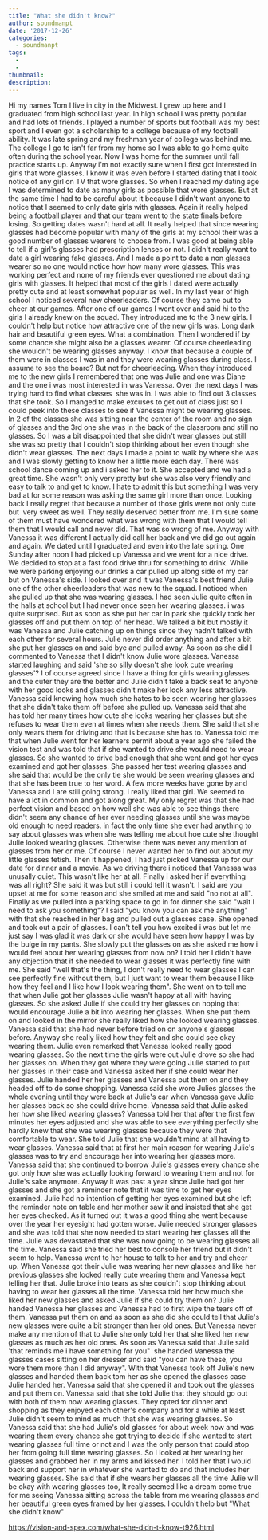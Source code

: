 ```yaml
---
title: "What she didn't know?"
author: soundmanpt
date: '2017-12-26'
categories:
  - soundmanpt
tags:
  - 
  - 
thumbnail: 
description: 
---
```


Hi my names Tom I live in city in the Midwest. I grew up here and I graduated from high school last year. In high school I was pretty popular and had lots of friends. I played a number of sports but football was my best sport and I even got a scholarship to a college because of my football ability. It was late spring and my freshman year of college was behind me. The college I go to isn't far from my home so I was able to go home quite often during the school year. Now I was home for the summer until fall practice starts up. Anyway i'm not exactly sure when I first got interested in girls that wore glasses. I know it was even before I started dating that I took notice of any girl on TV that wore glasses. So when I reached my dating age I was determined to date as many girls as possible that wore glasses. But at the same time I had to be careful about it because I didn't want anyone to notice that I seemed to only date girls with glasses. Again it really helped being a football player and that our team went to the state finals before losing. So getting dates wasn't hard at all. It really helped that since wearing glasses had become popular with many of the girls at my school their was a good number of glasses wearers to choose from. I was good at being able to tell if a girl's glasses had prescription lenses or not. I didn't really want to date a girl wearing fake glasses. And I made a point to date a non glasses wearer so no one would notice how how many wore glasses. This was working perfect and none of my friends ever questioned me about dating girls with glasses. It helped that most of the girls I dated were actually pretty cute and at least somewhat popular as well. In my last year of high school I noticed several new cheerleaders. Of course they came out to cheer at our games. After one of our games I went over and said hi to the girls I already knew on the squad. They introduced me to the 3 new girls. I couldn't help but notice how attractive one of the new girls was. Long dark hair and beautiful green eyes. What a combination. Then I wondered if by some chance she might also be a glasses wearer. Of course cheerleading she wouldn't be wearing glasses anyway. I know that because a couple of them were in classes I was in and they were wearing glasses during class. I assume to see the board? But not for cheerleading. When they introduced me to the new girls I remembered that one was Julie and one was Diane and the one i was most interested in was Vanessa. Over the next days I was trying hard to find what classes  she was in. I was able to find out 3 classes that she took. So I manged to make excuses to get out of class just so I could peek into these classes to see if Vanessa might be wearing glasses. In 2 of the classes she was sitting near the center of the room and no sign of glasses and the 3rd one she was in the back of the classroom and still no glasses. So I was a bit disappointed that she didn't wear glasses but still she was so pretty that I couldn't stop thinking about her even though she didn't wear glasses. The next days I made a point to walk by where she was and I was slowly getting to know her a little more each day. There was school dance coming up and i asked her to it. She accepted and we had a great time. She wasn't only very pretty but she was also very friendly and easy to talk to and get to know. I hate to admit this but something I was very bad at for some reason was asking the same girl more than once. Looking back I really regret that because a number of those girls were not only cute but  very sweet as well. They really deserved better from me. I'm sure some of them must have wondered what was wrong with them that I would tell them that I would call and never did. That was so wrong of me. Anyway with Vanessa it was different I actually did call her back and we did go out again and again. We dated until I graduated and even into the late spring. One Sunday after noon I had picked up Vanessa and we went for a nice drive. We decided to stop at a fast food drive thru for something to drink. While we were parking enjoying our drinks a car pulled up along side of my car but on Vanessa's side. I looked over and it was Vanessa's best friend Julie one of the other cheerleaders that was new to the squad. I noticed when she pulled up that she was wearing glasses. I had seen Julie quite often in the halls at school but I had never once seen her wearing glasses. i was quite surprised. But as soon as she put her car in park she quickly took her glasses off and put them on top of her head. We talked a bit but mostly it was Vanessa and Julie catching up on things since they hadn't talked with each other for several hours. Julie never did order anything and after a bit she put her glasses on and said bye and pulled away. As soon as she did I commented to Vanessa that I didn't know Julie wore glasses. Vanessa started laughing and said 'she so silly doesn't she look cute wearing glasses'? I of course agreed since I have a thing for girls wearing glasses and the cuter they are the better and Julie didn't take a back seat to anyone with her good looks and glasses didn't make her look any less attractive. Vanessa said knowing how much she hates to be seen wearing her glasses that she didn't take them off before she pulled up. Vanessa said that she has told her many times how cute she looks wearing her glasses but she refuses to wear them even at times when she needs them. She said that she only wears them for driving and that is because she has to. Vanessa told me that when Julie went for her learners permit about a year ago she failed the vision test and was told that if she wanted to drive she would need to wear glasses. So she wanted to drive bad enough that she went and got her eyes examined and got her glasses. She passed her test wearing glasses and she said that would be the only tie she would be seen wearing glasses and that she has been true to her word. A few more weeks have gone by and Vanessa and I are still going strong. i really liked that girl. We seemed to have a lot in common and got along great. My only regret was that she had perfect vision and based on how well she was able to see things there didn't seem any chance of her ever needing glasses until she was maybe old enough to need readers. in fact the only time she ever had anything to say about glasses was when she was telling me about hoe cute she thought Julie looked wearing glasses. Otherwise there was never any mention of glasses from her or me. Of course I never wanted her to find out about my little glasses fetish. Then it happened, I had just picked Vanessa up for our date for dinner and a movie. As we driving there i noticed that Vanessa was unusally quiet. This wasn't like her at all. Finally i asked her if everything was all right? She said it was but still i could tell it wasn't. I said are you upset at me for some reason and she smiled at me and said "no not at all". Finally as we pulled into a parking space to go in for dinner she said "wait I need to ask you something"? I said "you know you can ask me anything" with that she reached in her bag and pulled out a glasses case. She opened and took out a pair of glasses. I can't tell you how excited i was but let me just say I was glad it was dark or she would have seen how happy I was by the bulge in my pants. She slowly put the glasses on as she asked me how i would feel about her wearing glasses from now on? I told her I didn't have any objection that if she needed to wear glasses it was perfectly fine with me. She said "well that's the thing, I don't really need to wear glasses I can see perfectly fine without them, but I just want to wear them because I like how they feel and I like how I look wearing them". She went on to tell me that when Julie got her glasses Julie wasn't happy at all with having glasses. So she asked Julie if she could try her glasses on hoping that would encourage Julie a bit into wearing her glasses. When she put them on and looked in the mirror she really liked how she looked wearing glasses. Vanessa said that she had never before tried on on anyone's glasses before. Anyway she really liked how they felt and she could see okay wearing them. Julie even remarked that Vanessa looked really good wearing glasses. So the next time the girls were out Julie drove so she had her glasses on. When they got where they were going Julie started to put her glasses in their case and Vanessa asked her if she could wear her glasses. Julie handed her her glasses and Vanessa put them on and they headed off to do some shopping. Vanessa said she wore Julies glasses the whole evening until they were back at Julie's car when Vanessa gave Julie her glasses back so she could drive home. Vanessa said that Julie asked her how she liked wearing glasses? Vanessa told her that after the first few minutes her eyes adjusted and she was able to see everything perfectly she hardly knew that she was wearing glasses because they were that comfortable to wear. She told Julie that she wouldn't mind at all having to wear glasses. Vanessa said that at first her main reason for wearing Julie's glasses was to try and encourage her into wearing her glasses more. Vanessa said that she continued to borrow Julie's glasses every chance she got only how she was actually looking forward to wearing them and not for Julie's sake anymore. Anyway it was past a year since Julie had got her glasses and she got a reminder note that it was time to get her eyes examined. Julie had no intention of getting her eyes examined but she left the reminder note on table and her mother saw it and insisted that she get her eyes checked. As it turned out it was a good thing she went because over the year her eyesight had gotten worse. Julie needed stronger glasses and she was told that she now needed to start wearing her glasses all the time. Julie was devastated that she was now going to be wearing glasses all the time. Vanessa said she tried her best to console her friend but it didn't seem to help. Vanessa went to her house to talk to her and try and cheer up. When Vanessa got their Julie was wearing her new glasses and like her previous glasses she looked really cute wearing them and Vanessa kept telling her that. Julie broke into tears as she couldn't stop thinking about having to wear her glasses all the time. Vanessa told her how much she liked her new glasses and asked Julie if she could try them on? Julie handed Vanessa her glasses and Vanessa had to first wipe the tears off of them. Vanessa put them on and as soon as she did she could tell that Julie's new glasses were quite a bit stronger than her old ones. But Vanessa never make any mention of that to Julie she only told her that she liked her new glasses as much as her old ones. As soon as Vanessa said that Julie said 'that reminds me i have something for you"  she handed Vanessa the glasses cases sitting on her dresser and said "you can have these, you wore them more than I did anyway". With that Vanessa took off Julie's new glasses and handed them back tom her as she opened the glasses case Julie handed her. Vanessa said that she opened it and took out the glasses and put them on. Vanessa said that she told Julie that they should go out with both of them now wearing glasses. They opted for dinner and shopping as they enjoyed each other's company and for a while at least Julie didn't seem to mind as much that she was wearing glasses. So Vanessa said that she had Julie's old glasses for about week now and was wearing them every chance she got trying to decide if she wanted to start wearing glasses full time or not and I was the only person that could stop her from going full time wearing glasses. So I looked at her wearing her glasses and grabbed her in my arms and kissed her. I told her that I would back and support her in whatever she wanted to do and that includes her wearing glasses. She said that if she wears her glasses all the time Julie will be okay with wearing glasses too, It really seemed like a dream come true for me seeing Vanessa sitting across the table from me wearing glasses and her beautiful green eyes framed by her glasses. I couldn't help but "What she didn't know"

https://vision-and-spex.com/what-she-didn-t-know-t926.html
